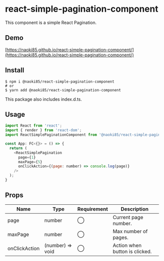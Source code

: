 # react-simple-pagination-component
This component is a simple React Pagination.  

## Demo
[https://naoki85.github.io/react-simple-pagination-component/](https://naoki85.github.io/react-simple-pagination-component/)

## Install

```
$ npm i @naoki85/react-simple-pagination-component
# or
$ yarn add @naoki85/react-simple-pagination-component
```
This package also includes index.d.ts.

## Usage

```js
import React from 'react';
import { render } from 'react-dom';
import ReactSimplePaginationComponent from '@naoki85/react-simple-pagination-component';

const App: FC<{}> = () => {
  return (
    <ReactSimplePagination 
      page={1}
      maxPage={5}
      onClickAction={(page: number) => console.log(page)}
    />
  );
}
```

## Props

| Name | Type | Requirement | Description |
----|---- |---- |---- 
| page | number | ◯ | Current page number.
| maxPage | number | ◯ | Max number of pages.
| onClickAction | (number) => void | ◯ | Action when button is clicked.
